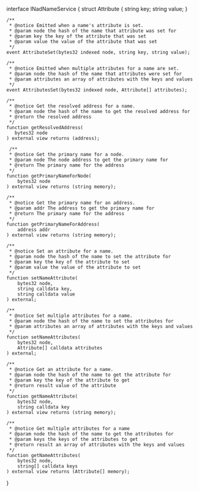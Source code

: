 interface INadNameService {
    struct Attribute {
        string key;
        string value;
    }

    /**
     * @notice Emitted when a name's attribute is set.
     * @param node the hash of the name that attribute was set for
     * @param key the key of the attribute that was set
     * @param value the value of the attribute that was set
     */
    event AttributeSet(bytes32 indexed node, string key, string value);

    /**
     * @notice Emitted when multiple attributes for a name are set.
     * @param node the hash of the name that attributes were set for
     * @param attributes an array of attributes with the keys and values
     */
    event AttributesSet(bytes32 indexed node, Attribute[] attributes);
    
    /**
     * @notice Get the resolved address for a name.
     * @param node the hash of the name to get the resolved address for
     * @return the resolved address
     */
    function getResolvedAddress(
       bytes32 node
    ) external view returns (address);
    
     /**
     * @notice Get the primary name for a node.
     * @param node The node address to get the primary name for
     * @return The primary name for the address
     */
    function getPrimaryNameForNode(
        bytes32 node
    ) external view returns (string memory);

    /**
     * @notice Get the primary name for an address.
     * @param addr The address to get the primary name for
     * @return The primary name for the address
     */
    function getPrimaryNameForAddress(
        address addr
    ) external view returns (string memory);
    
    /**
     * @notice Set an attribute for a name.
     * @param node the hash of the name to set the attribute for
     * @param key the key of the attribute to set
     * @param value the value of the attribute to set
     */
    function setNameAttribute(
        bytes32 node,
        string calldata key,
        string calldata value
    ) external;

    /**
     * @notice Set multiple attributes for a name.
     * @param node the hash of the name to set the attributes for
     * @param attributes an array of attributes with the keys and values
     */
    function setNameAttributes(
        bytes32 node,
        Attribute[] calldata attributes
    ) external;

    /**
     * @notice Get an attribute for a name.
     * @param node the hash of the name to get the attribute for
     * @param key the key of the attribute to get
     * @return result value of the attribute
     */
    function getNameAttribute(
        bytes32 node,
        string calldata key
    ) external view returns (string memory);

    /**
     * @notice Get multiple attributes for a name
     * @param node the hash of the name to get the attributes for
     * @param keys the keys of the attributes to get
     * @return result an array of attributes with the keys and values
     */
    function getNameAttributes(
        bytes32 node,
        string[] calldata keys
    ) external view returns (Attribute[] memory);
}

